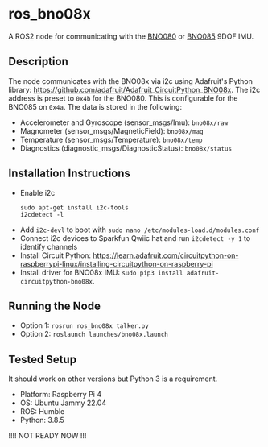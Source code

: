 # ros_bno08x

A ROS2 node for communicating with the [BNO080](https://www.sparkfun.com/products/14686) or [BNO085](https://www.adafruit.com/product/4754) 9DOF IMU.

## Description

The node communicates with the BNO08x via i2c using Adafruit's Python library: https://github.com/adafruit/Adafruit_CircuitPython_BNO08x.  The i2c address is preset to `0x4b` for the BNO080.  This is configurable for the BNO085 on `0x4a`.  The data is stored in the following:

* Accelerometer and Gyroscope (sensor_msgs/Imu): `bno08x/raw`
* Magnometer (sensor_msgs/MagneticField): `bno08x/mag`
* Temperature (sensor_msgs/Temperature): `bno08x/temp`
* Diagnostics (diagnostic_msgs/DiagnosticStatus): `bno08x/status`

## Installation Instructions

* Enable i2c
  ```
  sudo apt-get install i2c-tools
  i2cdetect -l
  ```
* Add `i2c-devl` to boot with `sudo nano /etc/modules-load.d/modules.conf`
* Connect i2c devices to Sparkfun Qwiic hat and run `i2cdetect -y 1` to identify channels
* Install Circuit Python: https://learn.adafruit.com/circuitpython-on-raspberrypi-linux/installing-circuitpython-on-raspberry-pi
* Install driver for BNO08x IMU: `sudo pip3 install adafruit-circuitpython-bno08x`.

## Running the Node

* Option 1: `rosrun ros_bno08x talker.py` 
* Option 2: `roslaunch launches/bno08x.launch`
  
## Tested Setup

It should work on other versions but Python 3 is a requirement.

* Platform: Raspberry Pi 4
* OS: Ubuntu Jammy 22.04
* ROS: Humble
* Python: 3.8.5

!!!! NOT READY NOW !!!
